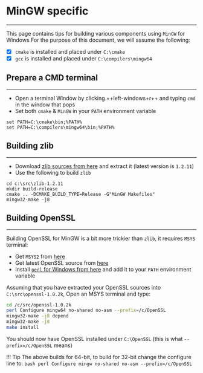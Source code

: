 # MinGW specific
---

This page contains tips for building various components using `MinGW` for Windows
For the purpose of this document, we will assume the following:

- [x] `cmake` is installed and placed under `C:\cmake`
- [x] `gcc` is installed and placed under `C:\compilers\mingw64`

## Prepare a CMD terminal
---

- Open a terminal Window by clicking ++left-windows+r++ and typing `cmd` in the window that pops
- Set both `cmake` & `MinGW` in your `PATH` environment variable

```batch
set PATH=C:\cmake\bin;%PATH%
set PATH=C:\compilers\mingw64\bin;%PATH%
```

## Building zlib
---

- Download [zlib sources from here][1] and extract it (latest version is `1.2.11`)
- Use the following to build `zlib`

```batch
cd c:\src\zlib-1.2.11
mkdir build-release
cmake .. -DCMAKE_BUILD_TYPE=Release -G"MinGW Makefiles"
mingw32-make -j8
```

## Building OpenSSL
---

Building OpenSSL for MinGW is a bit more trickier than `zlib`, it requires `MSYS` terminal:

- Get `MSYS2` from [here][2]
- Get latest OpenSSL source from [here][3]
- Install [`perl` for Windows from here][4] and add it to your `PATH` environment variable

Assuming that you have extracted your OpenSSL sources into `C:\src\openssl-1.0.2k`, Open an MSYS terminal and type:

```bash
cd /c/src/openssl-1.0.2k
perl Configure mingw64 no-shared no-asm --prefix=/c/OpenSSL
mingw32-make -j8 depend
mingw32-make -j8
make install
```

You should now have OpenSSL installed under `C:\OpenSSL` (this is what `--prefix=/c/OpenSSL` means)


!!! Tip
    The above builds for 64-bit, to build for 32-bit change the configure line to:
    ```bash
    perl Configure mingw no-shared no-asm --prefix=/c/OpenSSL
    ```



[1]: https://www.zlib.net/zlib1211.zip
[2]: https://www.msys2.org/#installation
[3]: https://www.openssl.org/source/
[4]: https://strawberryperl.com/

